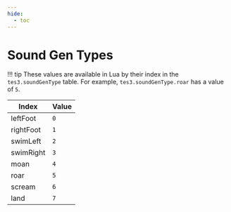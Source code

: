 ```yaml
---
hide:
  - toc
---
```


# Sound Gen Types

!!! tip
	These values are available in Lua by their index in the `tes3.soundGenType` table. For example, `tes3.soundGenType.roar` has a value of `5`.

Index     | Value
--------- | -----
leftFoot  | `0`
rightFoot | `1`
swimLeft  | `2`
swimRight | `3`
moan      | `4`
roar      | `5`
scream    | `6`
land      | `7`
